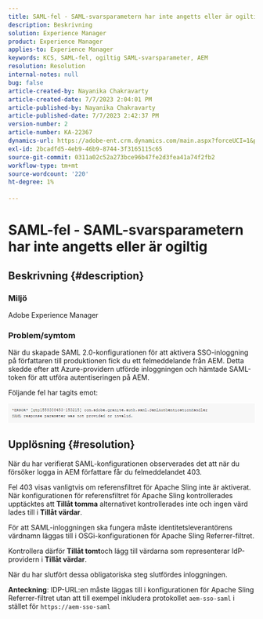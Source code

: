 ```yaml
---
title: SAML-fel - SAML-svarsparametern har inte angetts eller är ogiltig
description: Beskrivning
solution: Experience Manager
product: Experience Manager
applies-to: Experience Manager
keywords: KCS, SAML-fel, ogiltig SAML-svarsparameter, AEM
resolution: Resolution
internal-notes: null
bug: false
article-created-by: Nayanika Chakravarty
article-created-date: 7/7/2023 2:04:01 PM
article-published-by: Nayanika Chakravarty
article-published-date: 7/7/2023 2:42:37 PM
version-number: 2
article-number: KA-22367
dynamics-url: https://adobe-ent.crm.dynamics.com/main.aspx?forceUCI=1&pagetype=entityrecord&etn=knowledgearticle&id=60482c1c-cf1c-ee11-8f6e-6045bd006ce9
exl-id: 2bcadfd5-4eb9-46b9-8744-3f3165115c65
source-git-commit: 0311a02c52a273bce96b47fe2d3fea41a74f2fb2
workflow-type: tm+mt
source-wordcount: '220'
ht-degree: 1%

---
```


# SAML-fel - SAML-svarsparametern har inte angetts eller är ogiltig

## Beskrivning {#description}


### Miljö

Adobe Experience Manager

### Problem/symtom

När du skapade SAML 2.0-konfigurationen för att aktivera SSO-inloggning på författaren till produktionen fick du ett felmeddelande från AEM. Detta skedde efter att Azure-providern utförde inloggningen och hämtade SAML-token för att utföra autentiseringen på AEM.

Följande fel har tagits emot:

![](assets/___85044d7a-d41c-ee11-8f6e-6045bd006ce9___.png)


## Upplösning {#resolution}


När du har verifierat SAML-konfigurationen observerades det att när du försöker logga in AEM författare får du felmeddelandet 403.

Fel 403 visas vanligtvis om referensfiltret för Apache Sling inte är aktiverat. När konfigurationen för referensfiltret för Apache Sling kontrollerades upptäcktes att <b>Tillåt tomma</b> alternativet kontrollerades inte och ingen värd lades till i <b>Tillåt värdar</b>.

För att SAML-inloggningen ska fungera måste identitetsleverantörens värdnamn läggas till i OSGi-konfigurationen för Apache Sling Referrer-filtret.

Kontrollera därför <b>Tillåt tomt</b>och lägg till värdarna som representerar IdP-providern i <b>Tillåt värdar</b>.

När du har slutfört dessa obligatoriska steg slutfördes inloggningen.

<b>Anteckning</b>: IDP-URL:en måste läggas till i konfigurationen för Apache Sling Referrer-filtret utan att till exempel inkludera protokollet `aem-sso-saml` i stället för `https://aem-sso-saml`
